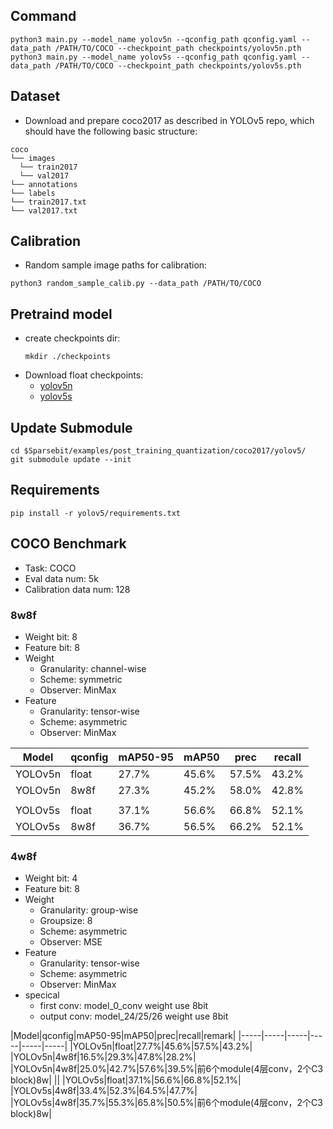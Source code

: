 ## Command
```
python3 main.py --model_name yolov5n --qconfig_path qconfig.yaml --data_path /PATH/TO/COCO --checkpoint_path checkpoints/yolov5n.pth
python3 main.py --model_name yolov5s --qconfig_path qconfig.yaml --data_path /PATH/TO/COCO --checkpoint_path checkpoints/yolov5s.pth
```

## Dataset
-  Download and prepare coco2017 as described in YOLOv5 repo, which should have the following basic structure:

  ```
  coco
  └── images
    └── train2017
    └── val2017
  └── annotations
  └── labels
  └── train2017.txt
  └── val2017.txt
  ```

## Calibration
-  Random sample image paths for calibration:

  ```
  python3 random_sample_calib.py --data_path /PATH/TO/COCO
  ```

## Pretraind model
- create checkpoints dir:
  ```
  mkdir ./checkpoints
  ```
- Download float checkpoints:
    - [yolov5n](https://drive.google.com/file/d/1pcsVQHoHCZ4N0ZB8E2QfDFzCmKfSCOjz/view?usp=sharing)
    - [yolov5s](https://drive.google.com/file/d/1fsDtQtnmNfMM6n0CpslzTMca7xkiaWhq/view?usp=sharing)

## Update Submodule
```
cd $Sparsebit/examples/post_training_quantization/coco2017/yolov5/
git submodule update --init
```

## Requirements
```
pip install -r yolov5/requirements.txt
```

## COCO Benchmark
- Task: COCO
- Eval data num: 5k
- Calibration data num: 128

### 8w8f
- Weight bit: 8
- Feature bit: 8
- Weight
  - Granularity: channel-wise
  - Scheme: symmetric
  - Observer: MinMax
- Feature
  - Granularity: tensor-wise
  - Scheme: asymmetric
  - Observer: MinMax

|Model|qconfig|mAP50-95|mAP50|prec|recall|
|-----|-----|-----|-----|-----|-----|
|YOLOv5n|float|27.7%|45.6%|57.5%|43.2%|
|YOLOv5n|8w8f|27.3%|45.2%|58.0%|42.8%|
||
|YOLOv5s|float|37.1%|56.6%|66.8%|52.1%|
|YOLOv5s|8w8f|36.7%|56.5%|66.2%|52.1%|

### 4w8f
- Weight bit: 4
- Feature bit: 8
- Weight
  - Granularity: group-wise
  - Groupsize: 8
  - Scheme: asymmetric
  - Observer: MSE
- Feature
  - Granularity: tensor-wise
  - Scheme: asymmetric
  - Observer: MinMax
- specical
  - first conv: model_0_conv weight use 8bit
  - output conv: model_24/25/26 weight use 8bit

|Model|qconfig|mAP50-95|mAP50|prec|recall|remark|
|-----|-----|-----|-----|-----|-----|
|YOLOv5n|float|27.7%|45.6%|57.5%|43.2%|
|YOLOv5n|4w8f|16.5%|29.3%|47.8%|28.2%|
|YOLOv5n|4w8f|25.0%|42.7%|57.6%|39.5%|前6个module(4层conv，2个C3 block)8w|
||
|YOLOv5s|float|37.1%|56.6%|66.8%|52.1%|
|YOLOv5s|4w8f|33.4%|52.3%|64.5%|47.7%|
|YOLOv5s|4w8f|35.7%|55.3%|65.8%|50.5%|前6个module(4层conv，2个C3 block)8w|
